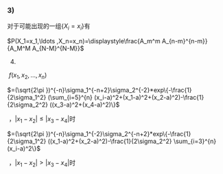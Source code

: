 ### 3)

对于可能出现的一组$\{X_i=x_i\}$有

$P(X_1=x_1,\ldots ,X_n=x_n)=\displaystyle\frac{A_m^m A_{n-m}^{n-m}}{A_M^M A_{N-M}^{N-M}}$



4)

​	$f(x_1,x_2,\ldots ,x_n)$

$=(\sqrt{2\pi })^{-n}\sigma_1^{-n+2}\sigma_2^{-2}*exp\{-\frac{1}{2\sigma_1^2} (\sum_{i=5}^{n} (x_i-a)^2+(x_1-a)^2+(x_2-a)^2)-\frac{1}{2\sigma_2^2} ((x_3-a)^2+(x_4-a)^2)\}$

​	，$|x_1-x_2|\leq |x_3-x_4|$时

$=(\sqrt{2\pi })^{-n}\sigma_1^{-2}\sigma_2^{-n+2}*exp\{-\frac{1}{2\sigma_1^2} ((x_1-a)^2+(x_2-a)^2)-\frac{1}{2\sigma_2^2} \sum_{i=3}^{n} (x_i-a)^2\}$

​	，$|x_1-x_2|> |x_3-x_4|$时